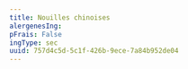 ```yaml
---
title: Nouilles chinoises
alergenesIng:
pFrais: False
ingType: sec
uuid: 757d4c5d-5c1f-426b-9ece-7a84b952de04
---
```

